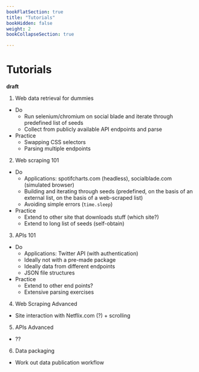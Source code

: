 ```yaml
---
bookFlatSection: true
title: "Tutorials"
bookHidden: false
weight: 2
bookCollapseSection: true

---
```


# Tutorials
__draft__

1. Web data retrieval for dummies
  - Do
    - Run selenium/chromium on social blade and iterate through predefined list of seeds
    - Collect from publicly available API endpoints and parse
  - Practice
    - Swapping CSS selectors
    - Parsing multiple endpoints

2. Web scraping 101
  - Do
    - Applications: spotifcharts.com (headless), socialblade.com (simulated browser)
    - Building and iterating through seeds (predefined, on the basis of an external list, on the basis of a web-scraped list)
    - Avoiding simple errors (`time.sleep`)
  - Practice
    - Extend to other site that downloads stuff (which site?)
    - Extend to long list of seeds (self-obtain)

3. APIs 101
  - Do
    - Applications: Twitter API (with authentication)
    - Ideally not with a pre-made package
    - Ideally data from different endpoints
    - JSON file structures
  - Practice
    - Extend to other end points?
    - Extensive parsing exercises

4. Web Scraping Advanced
  - Site interaction with Netflix.com (?) + scrolling

5. APIs Advanced
  - ??

6. Data packaging
  - Work out data publication workflow

<!--

## Principles/points of discussion

- Ideally, notebooks themselves present *usuable* marketing cases already
- Tutorials
  - ...
- cases and examples [Case ideas for marketers; extend, put student examples here?]
  - scrape prices
  - collect buienradar data
  - collect social media
  - collect reviews data
  - collect twitter data
  - deploy dashboard
  - automate emails
  - collect from Twitter
  - ...other examples?
  - "big picture" cases
- The tutorials should pick up some of the concepts from the workflow
- Challenge is to build both concepts and skills, and to learn about the basic concepts of scraping
-->

<!--
# Tutorials

{{<section>}}
-->
